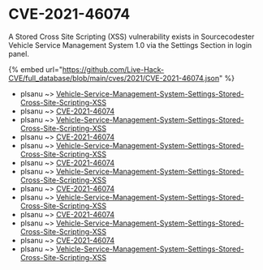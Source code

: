 # CVE-2021-46074

A Stored Cross Site Scripting (XSS) vulnerability exists in Sourcecodester Vehicle Service Management System 1.0 via the Settings Section in login panel.

{% embed url="https://github.com/Live-Hack-CVE/full_database/blob/main/cves/2021/CVE-2021-46074.json" %}


* plsanu ~> [Vehicle-Service-Management-System-Settings-Stored-Cross-Site-Scripting-XSS](https://www.alice-snow.ru/2021/database/cve-2021-46074/vehicle-service-management-system-settings-stored-cross-site-scripting-xss-plsanu)
* plsanu ~> [CVE-2021-46074](https://www.alice-snow.ru/2021/database/cve-2021-46074/cve-2021-46074-plsanu)
* plsanu ~> [Vehicle-Service-Management-System-Settings-Stored-Cross-Site-Scripting-XSS](https://www.alice-snow.ru/2021/database/cve-2021-46074/vehicle-service-management-system-settings-stored-cross-site-scripting-xss-plsanu)
* plsanu ~> [CVE-2021-46074](https://www.alice-snow.ru/2021/database/cve-2021-46074/cve-2021-46074-plsanu)
* plsanu ~> [Vehicle-Service-Management-System-Settings-Stored-Cross-Site-Scripting-XSS](https://www.alice-snow.ru/2021/database/cve-2021-46074/vehicle-service-management-system-settings-stored-cross-site-scripting-xss-plsanu)
* plsanu ~> [CVE-2021-46074](https://www.alice-snow.ru/2021/database/cve-2021-46074/cve-2021-46074-plsanu)
* plsanu ~> [Vehicle-Service-Management-System-Settings-Stored-Cross-Site-Scripting-XSS](https://www.alice-snow.ru/2021/database/cve-2021-46074/vehicle-service-management-system-settings-stored-cross-site-scripting-xss-plsanu)
* plsanu ~> [CVE-2021-46074](https://www.alice-snow.ru/2021/database/cve-2021-46074/cve-2021-46074-plsanu)
* plsanu ~> [Vehicle-Service-Management-System-Settings-Stored-Cross-Site-Scripting-XSS](https://www.alice-snow.ru/2021/database/cve-2021-46074/vehicle-service-management-system-settings-stored-cross-site-scripting-xss-plsanu)
* plsanu ~> [CVE-2021-46074](https://www.alice-snow.ru/2021/database/cve-2021-46074/cve-2021-46074-plsanu)
* plsanu ~> [Vehicle-Service-Management-System-Settings-Stored-Cross-Site-Scripting-XSS](https://www.alice-snow.ru/2021/database/cve-2021-46074/vehicle-service-management-system-settings-stored-cross-site-scripting-xss-plsanu)
* plsanu ~> [CVE-2021-46074](https://www.alice-snow.ru/2021/database/cve-2021-46074/cve-2021-46074-plsanu)
* plsanu ~> [Vehicle-Service-Management-System-Settings-Stored-Cross-Site-Scripting-XSS](https://www.alice-snow.ru/2021/database/cve-2021-46074/vehicle-service-management-system-settings-stored-cross-site-scripting-xss-plsanu)
